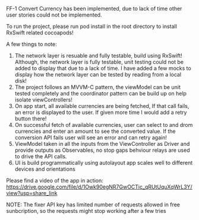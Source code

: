 FF-1 Convert Currency has been implemented, due to lack of time other user stories could not be implemented.

To run the project, please run pod install in the root directory to install RxSwift related cocoapods!

A few things to note:
1. The network layer is resuable and fully testable, build using RxSwift! Although, the network layer is fully testable, unit testing could not be added to display that due to a lack of time. I have added a few mocks to display how the network layer can be tested by reading from a local disk!
2. The project follows an MVVM-C pattern, the viewModel can be unit tested completely and the coordinator pattern can be build up on help isolate viewControllers!
3. On app start, all available currencies are being fetched, If that call fails, an error is displayed to the user. If given more time I would add a retry button there!
4. On successful fetch of available currencies, user can select to and drom currencies and enter an amount to see the converted value. If the conversion API fails user will see an error and can retry again!
5. ViewModel taken in all the inputs from the ViewController as Driver and provide outputs as Observables, no stop gaps behviour relays are used to drive the API calls.
6. UI is build programmatically using autolayout app scales well to different devices and orientations

Please find a video of the app in action: https://drive.google.com/file/d/1Owk90egNR7GwOCTic_qRUtUquXqWrL3Y/view?usp=share_link


NOTE: The fixer API key has limited number of requests allowed in free sunbcription, so the requests might stop working after a few tries
